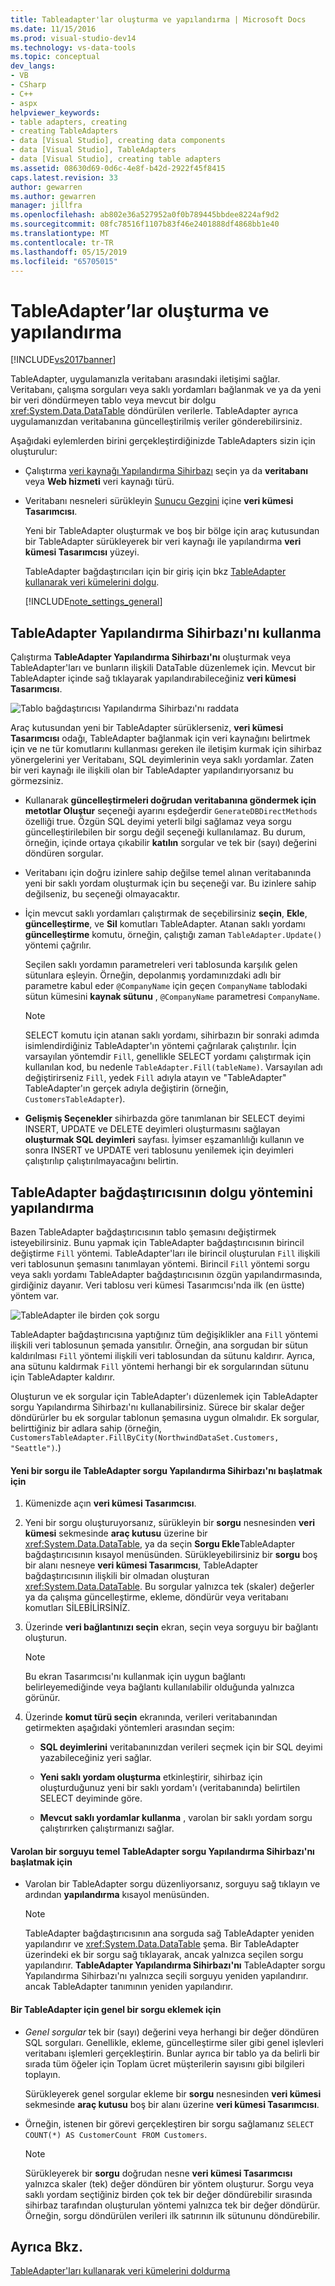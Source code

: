 ```yaml
---
title: Tableadapter'lar oluşturma ve yapılandırma | Microsoft Docs
ms.date: 11/15/2016
ms.prod: visual-studio-dev14
ms.technology: vs-data-tools
ms.topic: conceptual
dev_langs:
- VB
- CSharp
- C++
- aspx
helpviewer_keywords:
- table adapters, creating
- creating TableAdapters
- data [Visual Studio], creating data components
- data [Visual Studio], TableAdapters
- data [Visual Studio], creating table adapters
ms.assetid: 08630d69-0d6c-4e8f-b42d-2922f45f8415
caps.latest.revision: 33
author: gewarren
ms.author: gewarren
manager: jillfra
ms.openlocfilehash: ab802e36a527952a0f0b789445bbdee8224af9d2
ms.sourcegitcommit: 08fc78516f1107b83f46e2401888df4868bb1e40
ms.translationtype: MT
ms.contentlocale: tr-TR
ms.lasthandoff: 05/15/2019
ms.locfileid: "65705015"
---
```

# <a name="create-and-configure-tableadapters"></a>TableAdapter’lar oluşturma ve yapılandırma
[!INCLUDE[vs2017banner](../includes/vs2017banner.md)]

TableAdapter, uygulamanızla veritabanı arasındaki iletişimi sağlar. Veritabanı, çalışma sorguları veya saklı yordamları bağlanmak ve ya da yeni bir veri döndürmeyen tablo veya mevcut bir dolgu <xref:System.Data.DataTable> döndürülen verilerle. TableAdapter ayrıca uygulamanızdan veritabanına güncelleştirilmiş veriler gönderebilirsiniz.  
  
 Aşağıdaki eylemlerden birini gerçekleştirdiğinizde TableAdapters sizin için oluşturulur:  
  
- Çalıştırma [veri kaynağı Yapılandırma Sihirbazı](https://msdn.microsoft.com/library/c4df7de5-5da0-4064-940c-761dd6d9e28f) seçin ya da **veritabanı** veya **Web hizmeti** veri kaynağı türü.  
  
- Veritabanı nesneleri sürükleyin [Sunucu Gezgini](https://msdn.microsoft.com/library/4ea29b3b-bbb2-45e4-9082-eaf635c41c4d) içine **veri kümesi Tasarımcısı**.  
  
  Yeni bir TableAdapter oluşturmak ve boş bir bölge için araç kutusundan bir TableAdapter sürükleyerek bir veri kaynağı ile yapılandırma **veri kümesi Tasarımcısı** yüzeyi.  
  
  TableAdapter bağdaştırıcıları için bir giriş için bkz [TableAdapter kullanarak veri kümelerini dolgu](../data-tools/fill-datasets-by-using-tableadapters.md).  
  
  [!INCLUDE[note_settings_general](../includes/note-settings-general-md.md)]  
  
## <a name="use-the-tableadapter-configuration-wizard"></a>TableAdapter Yapılandırma Sihirbazı'nı kullanma  
 Çalıştırma **TableAdapter Yapılandırma Sihirbazı'nı** oluşturmak veya TableAdapter'ları ve bunların ilişkili DataTable düzenlemek için. Mevcut bir TableAdapter içinde sağ tıklayarak yapılandırabileceğiniz **veri kümesi Tasarımcısı**.  
  
 ![Tablo bağdaştırıcısı Yapılandırma Sihirbazı'nı raddata](../data-tools/media/raddata-table-adapter-configuration-wizard.png "raddata tablo bağdaştırıcısı Yapılandırma Sihirbazı")  
  
 Araç kutusundan yeni bir TableAdapter sürüklerseniz, **veri kümesi Tasarımcısı** odağı, TableAdapter bağlanmak için veri kaynağını belirtmek için ve ne tür komutlarını kullanması gereken ile iletişim kurmak için sihirbaz yönergelerini yer Veritabanı, SQL deyimlerinin veya saklı yordamlar. Zaten bir veri kaynağı ile ilişkili olan bir TableAdapter yapılandırıyorsanız bu görmezsiniz.  
  
- Kullanarak **güncelleştirmeleri doğrudan veritabanına göndermek için metotlar Oluştur** seçeneği ayarını eşdeğerdir `GenerateDBDirectMethods` özelliği true. Özgün SQL deyimi yeterli bilgi sağlamaz veya sorgu güncelleştirilebilen bir sorgu değil seçeneği kullanılamaz. Bu durum, örneğin, içinde ortaya çıkabilir **katılın** sorgular ve tek bir (sayı) değerini döndüren sorgular.  
  
- Veritabanı için doğru izinlere sahip değilse temel alınan veritabanında yeni bir saklı yordam oluşturmak için bu seçeneği var. Bu izinlere sahip değilseniz, bu seçeneği olmayacaktır.  
  
- İçin mevcut saklı yordamları çalıştırmak de seçebilirsiniz **seçin**, **Ekle**, **güncelleştirme**, ve **Sil** komutları TableAdapter. Atanan saklı yordamı **güncelleştirme** komutu, örneğin, çalıştığı zaman `TableAdapter.Update()` yöntemi çağrılır.  
  
     Seçilen saklı yordamın parametreleri veri tablosunda karşılık gelen sütunlara eşleyin. Örneğin, depolanmış yordamınızdaki adlı bir parametre kabul eder `@CompanyName` için geçen `CompanyName` tablodaki sütun kümesini **kaynak sütunu** , `@CompanyName` parametresi `CompanyName`.  
  
    > [!NOTE]
    > SELECT komutu için atanan saklı yordamı, sihirbazın bir sonraki adımda isimlendirdiğiniz TableAdapter'ın yöntemi çağrılarak çalıştırılır. İçin varsayılan yöntemdir `Fill`, genellikle SELECT yordamı çalıştırmak için kullanılan kod, bu nedenle `TableAdapter.Fill(tableName)`. Varsayılan adı değiştirirseniz `Fill`, yedek `Fill` adıyla atayın ve "TableAdapter" TableAdapter'ın gerçek adıyla değiştirin (örneğin, `CustomersTableAdapter`).  
  
- **Gelişmiş Seçenekler** sihirbazda göre tanımlanan bir SELECT deyimi INSERT, UPDATE ve DELETE deyimleri oluşturmasını sağlayan **oluşturmak SQL deyimleri** sayfası. İyimser eşzamanlılığı kullanın ve sonra INSERT ve UPDATE veri tablosunu yenilemek için deyimleri çalıştırılıp çalıştırılmayacağını belirtin.  
  
## <a name="configure-a-tableadapters-fill-method"></a>TableAdapter bağdaştırıcısının dolgu yöntemini yapılandırma  
 Bazen TableAdapter bağdaştırıcısının tablo şemasını değiştirmek isteyebilirsiniz. Bunu yapmak için TableAdapter bağdaştırıcısının birincil değiştirme `Fill` yöntemi. TableAdapter'ları ile birincil oluşturulan `Fill` ilişkili veri tablosunun şemasını tanımlayan yöntemi. Birincil `Fill` yöntemi sorgu veya saklı yordamı TableAdapter bağdaştırıcısının özgün yapılandırmasında, girdiğiniz dayanır. Veri tablosu veri kümesi Tasarımcısı'nda ilk (en üstte) yöntem var.  
  
 ![TableAdapter ile birden çok sorgu](../data-tools/media/tableadapter.gif "TableAdapter")  
  
 TableAdapter bağdaştırıcısına yaptığınız tüm değişiklikler ana `Fill` yöntemi ilişkili veri tablosunun şemada yansıtılır. Örneğin, ana sorgudan bir sütun kaldırılması `Fill` yöntemi ilişkili veri tablosundan da sütunu kaldırır. Ayrıca, ana sütunu kaldırmak `Fill` yöntemi herhangi bir ek sorgularından sütunu için TableAdapter kaldırır.  
  
 Oluşturun ve ek sorgular için TableAdapter'ı düzenlemek için TableAdapter sorgu Yapılandırma Sihirbazı'nı kullanabilirsiniz. Sürece bir skalar değer döndürürler bu ek sorgular tablonun şemasına uygun olmalıdır.  Ek sorgular, belirttiğiniz bir adlara sahip (örneğin, `CustomersTableAdapter.FillByCity(NorthwindDataSet.Customers, "Seattle")`.)  
  
#### <a name="to-start-the-tableadapter-query-configuration-wizard-with-a-new-query"></a>Yeni bir sorgu ile TableAdapter sorgu Yapılandırma Sihirbazı'nı başlatmak için  
  
1. Kümenizde açın **veri kümesi Tasarımcısı**.  
  
2. Yeni bir sorgu oluşturuyorsanız, sürükleyin bir **sorgu** nesnesinden **veri kümesi** sekmesinde **araç kutusu** üzerine bir <xref:System.Data.DataTable>, ya da seçin **Sorgu Ekle**TableAdapter bağdaştırıcısının kısayol menüsünden. Sürükleyebilirsiniz bir **sorgu** boş bir alanı nesneye **veri kümesi Tasarımcısı**, TableAdapter bağdaştırıcısının ilişkili bir olmadan oluşturan <xref:System.Data.DataTable>. Bu sorgular yalnızca tek (skaler) değerler ya da çalışma güncelleştirme, ekleme, döndürür veya veritabanı komutları SİLEBİLİRSİNİZ.  
  
3. Üzerinde **veri bağlantınızı seçin** ekran, seçin veya sorguyu bir bağlantı oluşturun.  
  
    > [!NOTE]
    > Bu ekran Tasarımcısı'nı kullanmak için uygun bağlantı belirleyemediğinde veya bağlantı kullanılabilir olduğunda yalnızca görünür.  
  
4. Üzerinde **komut türü seçin** ekranında, verileri veritabanından getirmekten aşağıdaki yöntemleri arasından seçim:  
  
    - **SQL deyimlerini** veritabanınızdan verileri seçmek için bir SQL deyimi yazabileceğiniz yeri sağlar.  
  
    - **Yeni saklı yordam oluşturma** etkinleştirir, sihirbaz için oluşturduğunuz yeni bir saklı yordam'ı (veritabanında) belirtilen SELECT deyiminde göre.  
  
    - **Mevcut saklı yordamlar kullanma** , varolan bir saklı yordam sorgu çalıştırırken çalıştırmanızı sağlar.  
  
#### <a name="to-start-the-tableadapter-query-configuration-wizard-on-an-existing-query"></a>Varolan bir sorguyu temel TableAdapter sorgu Yapılandırma Sihirbazı'nı başlatmak için  
  
- Varolan bir TableAdapter sorgu düzenliyorsanız, sorguyu sağ tıklayın ve ardından **yapılandırma** kısayol menüsünden.  
  
    > [!NOTE]
    > TableAdapter bağdaştırıcısının ana sorguda sağ TableAdapter yeniden yapılandırır ve <xref:System.Data.DataTable> şema. Bir TableAdapter üzerindeki ek bir sorgu sağ tıklayarak, ancak yalnızca seçilen sorgu yapılandırır. **TableAdapter Yapılandırma Sihirbazı'nı** TableAdapter sorgu Yapılandırma Sihirbazı'nı yalnızca seçili sorguyu yeniden yapılandırır. ancak TableAdapter tanımının yeniden yapılandırır.  
  
#### <a name="to-add-a-global--query-to-a-tableadapter"></a>Bir TableAdapter için genel bir sorgu eklemek için  
  
- *Genel sorgular* tek bir (sayı) değerini veya herhangi bir değer döndüren SQL sorguları. Genellikle, ekleme, güncelleştirme siler gibi genel işlevleri veritabanı işlemleri gerçekleştirin. Bunlar ayrıca bir tablo ya da belirli bir sırada tüm öğeler için Toplam ücret müşterilerin sayısını gibi bilgileri toplayın.  
  
     Sürükleyerek genel sorgular ekleme bir **sorgu** nesnesinden **veri kümesi** sekmesinde **araç kutusu** boş bir alanı üzerine **veri kümesi Tasarımcısı**.  
  
- Örneğin, istenen bir görevi gerçekleştiren bir sorgu sağlamanız `SELECT COUNT(*) AS CustomerCount FROM Customers`.  
  
    > [!NOTE]
    > Sürükleyerek bir **sorgu** doğrudan nesne **veri kümesi Tasarımcısı** yalnızca skaler (tek) değer döndüren bir yöntem oluşturur. Sorgu veya saklı yordam seçtiğiniz birden çok tek bir değer döndürebilir sırasında sihirbaz tarafından oluşturulan yöntemi yalnızca tek bir değer döndürür. Örneğin, sorgu döndürülen verileri ilk satırının ilk sütununu döndürebilir.  
  
## <a name="see-also"></a>Ayrıca Bkz.  
 [TableAdapter'ları kullanarak veri kümelerini doldurma](../data-tools/fill-datasets-by-using-tableadapters.md)
